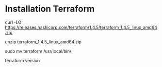 # Installation Terraform

curl -LO https://releases.hashicorp.com/terraform/1.4.5/terraform_1.4.5_linux_amd64.zip

unzip terraform_1.4.5_linux_amd64.zip

sudo mv terraform /usr/local/bin/

terraform version

